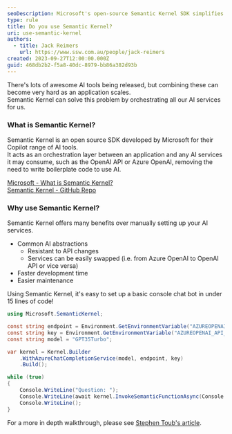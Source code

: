 ```yaml
---
seoDescription: Microsoft's open-source Semantic Kernel SDK simplifies AI integration by orchestrating services like OpenAI and Azure OpenAI.
type: rule
title: Do you use Semantic Kernel?
uri: use-semantic-kernel
authors:
  - title: Jack Reimers
    url: https://www.ssw.com.au/people/jack-reimers
created: 2023-09-27T12:00:00.000Z
guid: 468db2b2-f5a8-40dc-8979-bb86a382d93b
---
```


There's lots of awesome AI tools being released, but combining these can become very hard as an application scales.  
Semantic Kernel can solve this problem by orchestrating all our AI services for us.

<!--endintro-->

### What is Semantic Kernel?

Semantic Kernel is an open source SDK developed by Microsoft for their Copilot range of AI tools.  
It acts as an orchestration layer between an application and any AI services it may consume, such as the OpenAI API or Azure OpenAI, removing the need to write boilerplate code to use AI.

[Microsoft - What is Semantic Kernel?](https://learn.microsoft.com/en-us/semantic-kernel/overview/)  
[Semantic Kernel - GitHub Repo](https://github.com/microsoft/semantic-kernel)

### Why use Semantic Kernel?

Semantic Kernel offers many benefits over manually setting up your AI services.

- Common AI abstractions
  - Resistant to API changes
  - Services can be easily swapped (i.e. from Azure OpenAI to OpenAI API or vice versa)
- Faster development time
- Easier maintenance

Using Semantic Kernel, it's easy to set up a basic console chat bot in under 15 lines of code!

```cs
using Microsoft.SemanticKernel;

const string endpoint = Environment.GetEnvironmentVariable("AZUREOPENAI_ENDPOINT")!;
const string key = Environment.GetEnvironmentVariable("AZUREOPENAI_API_KEY")!;
const string model = "GPT35Turbo";

var kernel = Kernel.Builder
    .WithAzureChatCompletionService(model, endpoint, key)
    .Build();

while (true)
{
    Console.WriteLine("Question: ");
    Console.WriteLine(await kernel.InvokeSemanticFunctionAsync(Console.ReadLine()!, maxTokens: 2000));
    Console.WriteLine();
}
```

For a more in depth walkthrough, please see [Stephen Toub's article](https://devblogs.microsoft.com/dotnet/demystifying-retrieval-augmented-generation-with-dotnet/).
